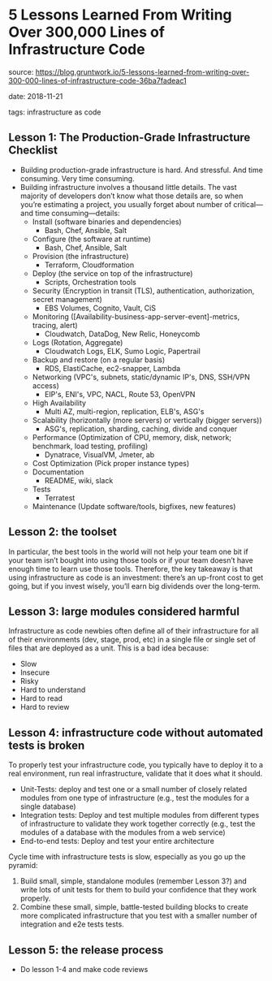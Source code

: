 # 5 Lessons Learned From Writing Over 300,000 Lines of Infrastructure Code

source: https://blog.gruntwork.io/5-lessons-learned-from-writing-over-300-000-lines-of-infrastructure-code-36ba7fadeac1

date: 2018-11-21

tags: infrastructure as code

## Lesson 1: The Production-Grade Infrastructure Checklist
- Building production-grade infrastructure is hard. And stressful. And time consuming. Very time consuming.
- Building infrastructure involves a thousand little details. The vast majority of developers don’t know what those details are, so when you’re estimating a project, you usually forget about number of critical—and time consuming—details:
  - Install (software binaries and dependencies)
    - Bash, Chef, Ansible, Salt
  - Configure (the software at runtime)
    - Bash, Chef, Ansible, Salt
  - Provision (the infrastructure)
    - Terraform, Cloudformation
  - Deploy (the service on top of the infrastructure)
    - Scripts, Orchestration tools
  - Security (Encryption in transit (TLS), authentication, authorization, secret management)
    - EBS Volumes, Cognito, Vault, CiS
  - Monitoring ([Availability-business-app-server-event]-metrics, tracing, alert)
    - Cloudwatch, DataDog, New Relic, Honeycomb
  - Logs (Rotation, Aggregate)
    - Cloudwatch Logs, ELK, Sumo Logic, Papertrail
  - Backup and restore (on a regular basis)
    - RDS, ElastiCache, ec2-snapper, Lambda
  - Networking (VPC's, subnets, static/dynamic IP's, DNS, SSH/VPN access)
    - EIP's, ENI's, VPC, NACL, Route 53, OpenVPN
  - High Availability
    - Multi AZ, multi-region, replication, ELB's, ASG's
  - Scalability (horizontally (more servers) or vertically (bigger servers))
    - ASG's, replication, sharding, caching, divide and conquer
  - Performance (Optimization of CPU, memory, disk, network; benchmark, load testing, profiling)
    - Dynatrace, VisualVM, Jmeter, ab
  - Cost Optimization (Pick proper instance types)
  - Documentation
    - README, wiki, slack
  - Tests
    - Terratest
  - Maintenance (Update software/tools, bigfixes, new features)

## Lesson 2: the toolset
In particular, the best tools in the world will not help your team one bit if your team isn’t bought into using those tools or if your team doesn’t have enough time to learn use those tools. Therefore, the key takeaway is that using infrastructure as code is an investment: there’s an up-front cost to get going, but if you invest wisely, you’ll earn big dividends over the long-term.

## Lesson 3: large modules considered harmful
Infrastructure as code newbies often define all of their infrastructure for all of their environments (dev, stage, prod, etc) in a single file or single set of files that are deployed as a unit.
This is a bad idea because:
- Slow
- Insecure
- Risky
- Hard to understand
- Hard to read
- Hard to review

## Lesson 4: infrastructure code without automated tests is broken
To properly test your infrastructure code, you typically have to deploy it to a real environment, run real infrastructure, validate that it does what it should.
- Unit-Tests: deploy and test one or a small number of closely related modules from one type of infrastructure (e.g., test the modules for a single database)
- Integration tests: Deploy and test multiple modules from different types of infrastructure to validate they work together correctly (e.g., test the modules of a database with the modules from a web service)
- End-to-end tests: Deploy and test your entire architecture

Cycle time with infrastructure tests is slow, especially as you go up the pyramid:
1. Build small, simple, standalone modules (remember Lesson 3?) and write lots of unit tests for them to build your confidence that they work properly.
2. Combine these small, simple, battle-tested building blocks to create more complicated infrastructure that you test with a smaller number of integration and e2e tests tests.

## Lesson 5: the release process
- Do lesson 1-4 and make code reviews
